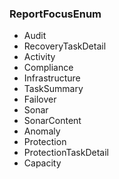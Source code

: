 ### ReportFocusEnum
- Audit
- RecoveryTaskDetail
- Activity
- Compliance
- Infrastructure
- TaskSummary
- Failover
- Sonar
- SonarContent
- Anomaly
- Protection
- ProtectionTaskDetail
- Capacity

